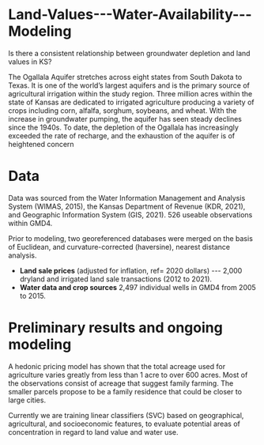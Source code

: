# Land-Values---Water-Availability---Modeling
Is there a consistent relationship between groundwater depletion and land values in KS?

The Ogallala Aquifer stretches across eight states from South Dakota to Texas. It is one of the world’s largest aquifers and is the primary source of agricultural irrigation within the study region. Three million acres within the state of Kansas are dedicated to irrigated agriculture producing a variety of crops including corn, alfalfa, sorghum, soybeans, and wheat. With the increase in groundwater pumping, the aquifer has seen steady declines since the 1940s. To date, the depletion of the Ogallala has increasingly exceeded the rate of recharge, and the exhaustion of the aquifer is of heightened concern  

# Data
Data was sourced from the Water Information Management and Analysis System (WIMAS, 2015), the Kansas Department of Revenue (KDR, 2021), and Geographic Information System (GIS, 2021). 526 useable observations within GMD4. 

Prior to modeling, two georeferenced databases were merged on the basis of Euclidean, and curvature-corrected (haversine), nearest distance analysis. 

  - **Land sale prices** (adjusted for inflation, ref= 2020 dollars) --- 2,000 dryland and irrigated land sale transactions (2012 to 2021). 
  - **Water data and crop sources** 2,497 individual wells in GMD4 from 2005 to 2015. 

# Preliminary results and ongoing modeling
A hedonic pricing model has shown that the total acreage used for agriculture varies greatly from less than 1 acre to over 600 acres.  Most of the observations consist of acreage that suggest family farming.  The smaller parcels propose to be a family residence that could be closer to large cities.  

Currently we are training linear classifiers (SVC) based on geographical, agricultural, and socioeconomic features, to evaluate potential areas of concentration in regard to land value and water use.




